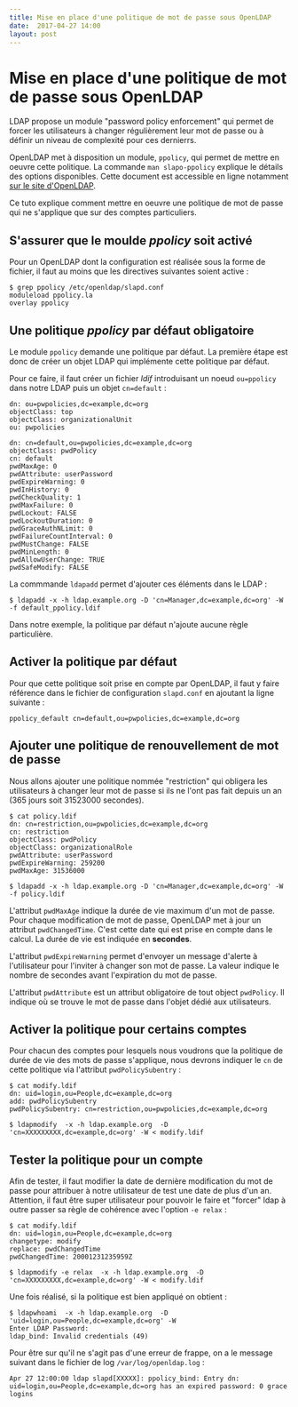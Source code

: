 ```yaml
---
title: Mise en place d'une politique de mot de passe sous OpenLDAP
date:  2017-04-27 14:00
layout: post
---
```


# Mise en place d'une politique de mot de passe sous OpenLDAP

LDAP propose un module "password policy enforcement" qui permet de forcer les utilisateurs à changer régulièrement leur mot de passe ou à définir un niveau de complexité pour ces dernierrs.

OpenLDAP met à disposition un module, ``ppolicy``, qui permet de mettre en oeuvre cette politique. La commande  ``man slapo-ppolicy`` explique le détails des options disponibles. Cette document est accessible en ligne notamment [sur le site d'OpenLDAP](http://www.openldap.org/software/man.cgi?query=slapo-ppolicy&sektion=5&apropos=0&manpath=OpenLDAP+2.3-Release).

Ce tuto explique comment mettre en oeuvre une politique de mot de passe qui ne s'applique que sur des comptes particuliers.

## S'assurer que le moulde *ppolicy* soit activé

Pour un OpenLDAP dont la configuration est réalisée sous la forme de fichier, il faut au moins que les directives suivantes soient active :

    $ grep ppolicy /etc/openldap/slapd.conf
    moduleload ppolicy.la
    overlay ppolicy

## Une politique *ppolicy* par défaut obligatoire

Le module ``ppolicy`` demande une politique par défaut. La première étape est donc de créer un objet LDAP qui implémente cette politique par défaut.

Pour ce faire, il faut créer un fichier *ldif* introduisant un noeud ``ou=ppolicy`` dans notre LDAP puis un objet ``cn=default`` :

    dn: ou=pwpolicies,dc=example,dc=org
    objectClass: top
    objectClass: organizationalUnit
    ou: pwpolicies

    dn: cn=default,ou=pwpolicies,dc=example,dc=org
    objectClass: pwdPolicy
    cn: default
    pwdMaxAge: 0
    pwdAttribute: userPassword
    pwdExpireWarning: 0
    pwdInHistory: 0
    pwdCheckQuality: 1
    pwdMaxFailure: 0
    pwdLockout: FALSE
    pwdLockoutDuration: 0
    pwdGraceAuthNLimit: 0
    pwdFailureCountInterval: 0
    pwdMustChange: FALSE
    pwdMinLength: 0
    pwdAllowUserChange: TRUE
    pwdSafeModify: FALSE

La commmande ``ldapadd`` permet d'ajouter ces éléments dans le LDAP :

    $ ldapadd -x -h ldap.example.org -D 'cn=Manager,dc=example,dc=org' -W  -f default_ppolicy.ldif

Dans notre exemple, la politique par défaut n'ajoute aucune règle particulière.

## Activer la politique par défaut

Pour que cette politique soit prise en compte par OpenLDAP, il faut y faire référence dans le fichier de configuration ``slapd.conf`` en ajoutant la ligne suivante :

    ppolicy_default cn=default,ou=pwpolicies,dc=example,dc=org

## Ajouter une politique de renouvellement de mot de passe

Nous allons ajouter une politique nommée "restriction" qui obligera les utilisateurs à changer leur mot de passe si ils ne l'ont pas fait depuis un an (365 jours soit 31523000 secondes).

    $ cat policy.ldif
    dn: cn=restriction,ou=pwpolicies,dc=example,dc=org
    cn: restriction
    objectClass: pwdPolicy
    objectClass: organizationalRole
    pwdAttribute: userPassword
    pwdExpireWarning: 259200
    pwdMaxAge: 31536000

    $ ldapadd -x -h ldap.example.org -D 'cn=Manager,dc=example,dc=org' -W  -f policy.ldif

L'attribut ``pwdMaxAge`` indique la durée de vie maximum d'un mot de passe. Pour chaque modification de mot de passe, OpenLDAP met à jour un attribut ``pwdChangedTime``. C'est cette date qui est prise en compte dans le calcul. La durée de vie est indiquée en **secondes**.

L'attribut ``pwdExpireWarning`` permet d'envoyer un message d'alerte à l'utilisateur pour l'inviter à changer son mot de passe. La valeur indique le nombre de secondes avant l'expiration du mot de passe.

L'attribut ``pwdAttribute`` est un attribut obligatoire de tout object ``pwdPolicy``. Il indique où se trouve le mot de passe dans l'objet dédié aux utilisateurs.

## Activer la politique pour certains comptes

Pour chacun des comptes pour lesquels nous voudrons que la politique de durée de vie des mots de passe s'applique, nous devrons indiquer le ``cn`` de cette politique via l'attribut ``pwdPolicySubentry`` :

    $ cat modify.ldif
    dn: uid=login,ou=People,dc=example,dc=org
    add: pwdPolicySubentry
    pwdPolicySubentry: cn=restriction,ou=pwpolicies,dc=example,dc=org

    $ ldapmodify  -x -h ldap.example.org  -D 'cn=XXXXXXXXX,dc=example,dc=org' -W < modify.ldif

## Tester la politique pour un compte

Afin de tester, il faut modifier la date de dernière modification du mot de passe pour attribuer à notre utilisateur de test une date de plus d'un an. Attention, il faut être super utilisateur pour pouvoir le faire et "forcer" ldap à outre passer sa règle de cohérence avec l'option ``-e relax`` :

    $ cat modify.ldif
    dn: uid=login,ou=People,dc=example,dc=org
    changetype: modify
    replace: pwdChangedTime
    pwdChangedTime: 20001231235959Z

    $ ldapmodify -e relax  -x -h ldap.example.org  -D 'cn=XXXXXXXXX,dc=example,dc=org' -W < modify.ldif

Une fois réalisé, si la politique est bien appliqué on obtient :

    $ ldapwhoami  -x -h ldap.example.org  -D 'uid=login,ou=People,dc=example,dc=org' -W
    Enter LDAP Password:
    ldap_bind: Invalid credentials (49)

Pour être sur qu'il ne s'agit pas d'une erreur de frappe, on a le message suivant dans le fichier de log ``/var/log/openldap.log`` :

    Apr 27 12:00:00 ldap slapd[XXXXX]: ppolicy_bind: Entry dn: uid=login,ou=People,dc=example,dc=org has an expired password: 0 grace logins

